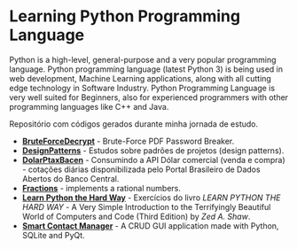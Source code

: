 # Learning Python Programming Language

Python is a high-level, general-purpose and a very popular programming language. Python programming language (latest Python 3) is being used in web development, Machine Learning applications, along with all cutting edge technology in Software Industry. Python Programming Language is very well suited for Beginners, also for experienced programmers with other programming languages like C++ and Java.

Repositório com códigos gerados durante minha jornada de estudo.

* [**BruteForceDecrypt**](https://github.com/alexcamargos/Learning_Python_Programming/tree/master/BruteForceDecrypt) - Brute-Force PDF Password Breaker.
* [**DesignPatterns**](https://github.com/alexcamargos/Learning_Python_Programming/tree/master/DesignPatterns/Strategy) - Estudos sobre padrões de projetos (design patterns).
* [**DolarPtaxBacen**](https://github.com/alexcamargos/Learning_Python_Programming/tree/master/DolarPtaxBacen) - Consumindo a API Dólar comercial (venda e compra) - cotações diárias disponibilizada pelo Portal Brasileiro de Dados Abertos do Banco Central.
* [**Fractions**](https://github.com/alexcamargos/Learning_Python_Programming/tree/master/Fractions) - implements a rational numbers.
* [**Learn Python the Hard Way**](https://github.com/alexcamargos/Learning_Python_Programming/tree/master/Learn%20Python%20the%20Hard%20Way) - Exercícios do livro *LEARN PYTHON THE HARD WAY* - A Very Simple Introduction to the Terrifyingly Beautiful World of Computers and Code (Third Edition) by _Zed A. Shaw_.
* [**Smart Contact Manager**](https://github.com/alexcamargos/Learning_Python_Programming/tree/master/SmartContactManager) - A CRUD GUI application made with Python, SQLite and PyQt.

